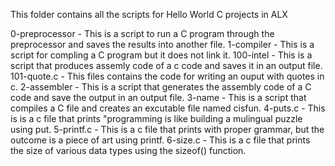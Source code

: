 This folder contains all the scripts for Hello World C projects in ALX

0-preprocessor - This is a script to run a C program through the preprocessor and saves the results into another file.
1-compiler - This is a script for compling a C program but it does not link it.
100-intel - This is a script that produces assemly code of a c code and saves it in an output file.
101-quote.c - This files contains the code for writing an ouput with quotes in c.
2-assembler - This is a script that generates the assembly code of a C code and save the output in an output file.
3-name - This is a script that compiles a C file and creates an excutable file named cisfun.
4-puts.c - This is is a c file that prints "programming is like building a mulingual puzzle using put.
5-printf.c - This is a c file that prints with proper grammar, but the outcome is a piece of art using printf.
6-size.c - This is a c file that prints the size of various data types using the sizeof() function.
